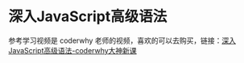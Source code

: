 # 深入JavaScript高级语法

参考学习视频是 coderwhy 老师的视频，喜欢的可以去购买，链接：[深入JavaScript高级语法-coderwhy大神新课](https://ke.qq.com/course/3619571)

